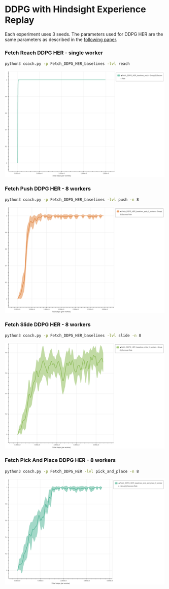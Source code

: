 # DDPG with Hindsight Experience Replay

Each experiment uses 3 seeds.
The parameters used for DDPG HER are the same parameters as described in the [following paper](https://arxiv.org/abs/1802.09464).

### Fetch Reach DDPG HER - single worker

```bash
python3 coach.py -p Fetch_DDPG_HER_baselines -lvl reach
```

<img src="fetch_ddpg_her_reach_1_worker.png" alt="Fetch DDPG HER Reach 1 Worker" width="800"/>


### Fetch Push DDPG HER - 8 workers

```bash
python3 coach.py -p Fetch_DDPG_HER_baselines -lvl push -n 8
```

<img src="fetch_ddpg_her_push_8_workers.png" alt="Fetch DDPG HER Push 8 Worker" width="800"/>


### Fetch Slide DDPG HER - 8 workers

```bash
python3 coach.py -p Fetch_DDPG_HER_baselines -lvl slide -n 8
```

<img src="fetch_ddpg_her_slide_8_workers.png" alt="Fetch DDPG HER Slide 8 Worker" width="800"/>


### Fetch Pick And Place DDPG HER - 8 workers

```bash
python3 coach.py -p Fetch_DDPG_HER -lvl pick_and_place -n 8
```

<img src="fetch_ddpg_her_pick_and_place_8_workers.png" alt="Fetch DDPG HER Pick And Place 8 Workers" width="800"/>

